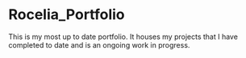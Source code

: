 # Rocelia_Portfolio

This is my most up to date portfolio. It houses my projects that I have completed to date and is an ongoing work in progress. 
